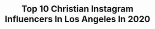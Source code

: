 ---
title: Top 10 Christian Instagram Influencers In Los Angeles In 2020
description: >-
  Find top christian Instagram influencers in Los Angeles in 2020. Most popular hashtags: #coronavirus #starrfucker #jeepgladiator #quarantine.
platform: Instagram
profiles:
  - username: "kristianhaggerty"
    fullname: >-
      KRISTIAN  HAGGERTY
    location: "United States"
    followers: 192809
    engagement: 1756
    commentsToLikes: 0.010903
    id: ck0vzc9nd8dv90i198sgr4laa
    verified: false
    hashtags: "#thethingaboutharry, #dphuehouse, #springiscoming, #blessed"
  - username: "jennifercallahan"
    fullname: >-
      Jennifer Callahan • love lulu
    location: "United States"
    followers: 17954
    engagement: 254
    commentsToLikes: 0.083656
    id: ck8swmlblejgs0j7839ebf2s4
    verified: false
    hashtags: "#onthefrontlines, #quarantine, #socialdistancing, #ad"
  - username: "rynebelanger"
    fullname: >-
      Ryne Belanger
    location: "United States"
    followers: 10257
    engagement: 883
    commentsToLikes: 0.028344
    id: ck0u2357cys9z0i19wohj3f93
    verified: false
    hashtags: "#luckytobealandry"
  - username: "gilbits"
    fullname: >-
      Gilbert Galon
    location: "United States"
    followers: 20268
    engagement: 671
    commentsToLikes: 0.043534
    id: ck5zpnqc3szzb0i14j4gzmia3
    verified: false
    hashtags: "#tokyo2020, #gold, #familystyle, #fatbert"
  - username: "mizzk.o"
    fullname: >-
      Kendra “K.O” Oyesanya
    location: "United States"
    followers: 265726
    engagement: 394
    commentsToLikes: 0.021012
    id: ck0tvz2kqdewp0i19beribmi9
    verified: true
    hashtags: "#watchnow, #tiktok, #captainhook, #music"
  - username: "instaworthyla"
    fullname: >-
      INSTAWORTHY LA 🏝🏄🏼‍♀️🌆
    location: "United States"
    followers: 32133
    engagement: 274
    commentsToLikes: 0.150031
    id: ck6u9lz8oyady0j71om8o02bs
    verified: false
    hashtags: "#restaurant, #donuts, #tea, #hotandnewla"
  - username: "angelicagallegosmusica"
    fullname: >-
      Angelica Gallegos
    location: "United States"
    followers: 26176
    engagement: 398
    commentsToLikes: 0.026219
    id: ck5qcnt0srh8a0i11c980niwz
    verified: false
    hashtags: "#sitevas, #discoencamino, #novuelvas, #losmandados"
  - username: "starrfuckermag"
    fullname: >-
      Starrfucker Magazine
    location: "United States"
    followers: 31681
    engagement: 239
    commentsToLikes: 0.007811
    id: ck5q9lx4sbs0s0i112qznw0pg
    verified: false
    hashtags: "#daddyissue, #shawnmorales, #flashbackfriday, #repost"
  - username: "losangelesjeep"
    fullname: >-
      Rob
    location: "United States"
    followers: 22598
    engagement: 819
    commentsToLikes: 0.022901
    id: ck13bvyvkxecl0i19rw8p0khs
    verified: false
    hashtags: "#verseoftheday, #christ, #islam, #inspiredbyadventure"
  - username: "carter.liechty"
    fullname: >-
      Carter Liechty
    location: "United States"
    followers: 9317
    engagement: 1755
    commentsToLikes: 0.021216
    id: ck5pvsko5jfj80i11dhyavfmy
    verified: false
    hashtags: "#patsupsiri, #mmscene, #la, #alcottspace"
---